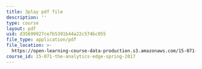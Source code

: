 ```yaml
---
title: 3play pdf file
description: ''
type: course
layout: pdf
uid: d35699927ce7b5391b44a22c574bc055
file_type: application/pdf
file_location: >-
  https://open-learning-course-data-production.s3.amazonaws.com/15-071-the-analytics-edge-spring-2017/d35699927ce7b5391b44a22c574bc055_RmUVz9jEnzg.pdf
course_id: 15-071-the-analytics-edge-spring-2017
---
```

